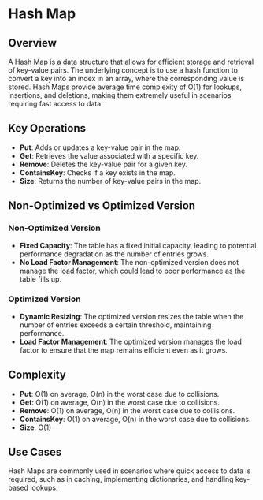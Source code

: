 # Hash Map

## Overview

A Hash Map is a data structure that allows for efficient storage and retrieval of key-value pairs. The underlying concept is to use a hash function to convert a key into an index in an array, where the corresponding value is stored. Hash Maps provide average time complexity of O(1) for lookups, insertions, and deletions, making them extremely useful in scenarios requiring fast access to data.

## Key Operations

- **Put**: Adds or updates a key-value pair in the map.
- **Get**: Retrieves the value associated with a specific key.
- **Remove**: Deletes the key-value pair for a given key.
- **ContainsKey**: Checks if a key exists in the map.
- **Size**: Returns the number of key-value pairs in the map.

## Non-Optimized vs Optimized Version

### Non-Optimized Version
- **Fixed Capacity**: The table has a fixed initial capacity, leading to potential performance degradation as the number of entries grows.
- **No Load Factor Management**: The non-optimized version does not manage the load factor, which could lead to poor performance as the table fills up.

### Optimized Version
- **Dynamic Resizing**: The optimized version resizes the table when the number of entries exceeds a certain threshold, maintaining performance.
- **Load Factor Management**: The optimized version manages the load factor to ensure that the map remains efficient even as it grows.

## Complexity

- **Put**: O(1) on average, O(n) in the worst case due to collisions.
- **Get**: O(1) on average, O(n) in the worst case due to collisions.
- **Remove**: O(1) on average, O(n) in the worst case due to collisions.
- **ContainsKey**: O(1) on average, O(n) in the worst case due to collisions.
- **Size**: O(1)

## Use Cases

Hash Maps are commonly used in scenarios where quick access to data is required, such as in caching, implementing dictionaries, and handling key-based lookups.